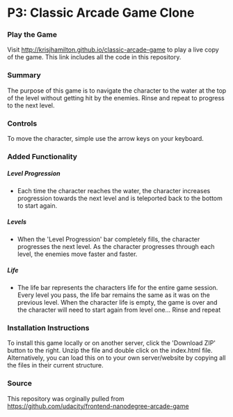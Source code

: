 # P3:  Classic Arcade Game Clone



### Play the Game

Visit http://krisjhamilton.github.io/classic-arcade-game to play a live copy of the game. This link includes all the code in this repository.


### Summary

The purpose of this game is to navigate the character to the water at the top of the level without getting hit by the enemies. Rinse and repeat to progress to the next level.


### Controls
To move the character, simple use the arrow keys on your keyboard.


### Added Functionality

##### Level Progression
* Each time the character reaches the water, the character increases progression towards the next level and is teleported back to the bottom to start again.

##### Levels
* When the 'Level Progression' bar completely fills, the character progresses the next level. As the character progresses through each level, the enemies move faster and faster.

##### Life
* The life bar represents the characters life for the entire game session. Every level you pass, the life bar remains the same as it was on the previous level. When the character life is empty, the game is over and the character will need to start again from level one... Rinse and repeat

### Installation Instructions

To install this game locally or on another server, click the 'Download ZIP' button to the right. Unzip the file and double click on the index.html file. Alternatively, you can load this on to your own server/website by copying all the files in their current structure.

### Source

This repository was orginally pulled from https://github.com/udacity/frontend-nanodegree-arcade-game